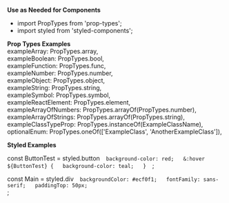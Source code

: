 **Use as Needed for Components**
* import PropTypes from 'prop-types';
* import styled from 'styled-components';


**Prop Types Examples**  
exampleArray: PropTypes.array,  
exampleBoolean: PropTypes.bool,  
exampleFunction: PropTypes.func,  
exampleNumber: PropTypes.number,  
exampleObject: PropTypes.object,  
exampleString: PropTypes.string,  
exampleSymbol: PropTypes.symbol,  
exampleReactElement: PropTypes.element,  
exampleArrayOfNumbers: PropTypes.arrayOf(PropTypes.number),  
exampleArrayOfStrings: PropTypes.arrayOf(PropTypes.string),  
exampleClassTypeProp: PropTypes.instanceOf(ExampleClassName),  
 optionalEnum: PropTypes.oneOf(['ExampleClass', 'AnotherExampleClass']),  

**Styled Examples**

<Main className="card"  
  <ButtonTest className="btn"Test</ButtonTest  
</Main  

const ButtonTest = styled.button`  
  background-color: red;  
  &:hover ${ButtonTest}
  {  
    background-color: teal;  
  }  
`;  

const Main = styled.div`  
  backgroundColor: #ecf0f1;  
  fontFamily: sans-serif;  
  paddingTop: 50px;  
  `  
;  
